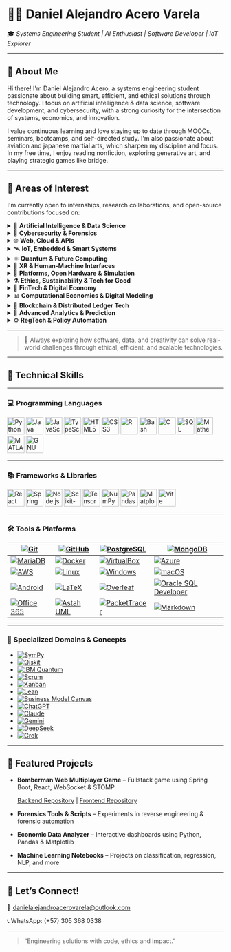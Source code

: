 # 👨‍💻 Daniel Alejandro Acero Varela

🎓 *Systems Engineering Student | AI Enthusiast | Software Developer | IoT Explorer*

---

## 🚀 About Me

Hi there! I'm Daniel Alejandro Acero, a systems engineering student passionate about building smart, efficient, and ethical solutions through technology. I focus on artificial intelligence & data science, software development, and cybersecurity, with a strong curiosity for the intersection of systems, economics, and innovation.

I value continuous learning and love staying up to date through MOOCs, seminars, bootcamps, and self-directed study. I'm also passionate about aviation and japanese martial arts, which sharpen my discipline and focus. In my free time, I enjoy reading nonfiction, exploring generative art, and playing strategic games like bridge.

---

## 🔭 Areas of Interest

I'm currently open to internships, research collaborations, and open-source contributions focused on:

<details>
<summary>🤖 <strong>Artificial Intelligence & Data Science</strong></summary>

- Machine/Deep Learning, NLP, Generative AI, XAI  
- Real-Time Analytics, Big Data, Dashboards  
- Federated Learning, TinyML, Reinforcement Learning  

</details>

<details>
<summary>🔐 <strong>Cybersecurity & Forensics</strong></summary>

- Ethical Hacking, Digital Forensics, Threat Intelligence  
- Zero Trust, SMPC, Post-Quantum Cryptography  
- Secure Boot, TPM, Enclaves, PUFs  

</details>

<details>
<summary>🌐 <strong>Web, Cloud & APIs</strong></summary>

- Fullstack (React, Spring Boot, Node.js)  
- JAMstack, Serverless, GraphQL, STOMP/WebSocket  
- Web3, Edge Architectures, API-first Development  

</details>

<details>
<summary>🛰️ <strong>IoT, Embedded & Smart Systems</strong></summary>

- AIoT, Wearables, LPWAN (LoRa, NB-IoT), Smart Cities  
- Embedded ML (MicroPython, EdgeTPU, Jetson), Power Electronics  
- Reconfigurable Hardware, FPGAs, CPS, MEMS/NEMS  

</details>

<details>
<summary>⚛️ <strong>Quantum & Future Computing</strong></summary>

- Quantum Algorithms, Qiskit, Cirq, IBM Q  
- Hybrid Quantum-Classical Systems, PIM, Memristors  
- Quantum-safe Crypto, QKD, Topological Materials  

</details>

<details>
<summary>🧠 <strong>XR & Human-Machine Interfaces</strong></summary>

- AR/VR, Spatial Computing, Eye/Gesture Tracking  
- Brain-Computer Interfaces (BCI), Neuromorphic AI  
- Mixed Reality, Natural User Interfaces (NUI)  

</details>

<details>
<summary>🧩 <strong>Platforms, Open Hardware & Simulation</strong></summary>

- Raspberry Pi, Jetson Orin, Arduino Portenta, ESP32-S3  
- Simulink/HDL Coder, SystemC, Vivado, PYNQ  
- FreeRTOS, Zephyr, RIOT OS, Yocto Project  

</details>

<details>
<summary>⚗️ <strong>Ethics, Sustainability & Tech for Good</strong></summary>

- Responsible AI, Green Computing, Inclusive Design  
- Open Knowledge, Accessible Tech, Education & Social Impact  
- Cross-disciplinary Innovation (AI + Economics + Policy)  

</details>

<details>
<summary>💸 <strong>FinTech & Digital Economy</strong></summary>

- Cryptocurrencies, Stablecoins, CBDCs  
- DeFi, Smart Contracts, Tokenization (NFTs)  
- Robo-Advisors, Algorithmic Trading, Financial Inclusion  

</details>

<details>
<summary>📊 <strong>Computational Economics & Digital Modeling</strong></summary>

- DSGE Models, Econometrics, Agent-Based Simulation  
- Digital Twin Economies, Open Macroeconomic Models  
- Behavioral Modeling via Data Science & AI  

</details>

<details>
<summary>🔗 <strong>Blockchain & Distributed Ledger Tech</strong></summary>

- Blockchain for Supply Chains, Identity, GovTech  
- Zero-Knowledge Proofs (ZKP), DAOs, Decentralized Governance  
- Web3 Protocols, Interoperability & Trust Frameworks  

</details>

<details>
<summary>🧮 <strong>Advanced Analytics & Prediction</strong></summary>

- Time-Series Forecasting, Anomaly Detection  
- Real-Time Data Pipelines, Event-Driven Economies  
- Decision Intelligence Systems, Digital Experimentation  

</details>

<details>
<summary>⚙️ <strong>RegTech & Policy Automation</strong></summary>

- Regulatory Sandboxes, Compliance-as-Code  
- AI for Policy Evaluation, Smart Regulation Systems  
- Digital Identity, Privacy Engineering, LegalTech  

</details>

---

> 🧹 Always exploring how software, data, and creativity can solve real-world challenges through ethical, efficient, and scalable technologies.

---
## 🧐 Technical Skills

---

### 💻 Programming Languages
<p align="left">
  <img src="https://cdn.jsdelivr.net/gh/devicons/devicon/icons/python/python-original.svg" title="Python" height="40"/>
  <img src="https://cdn.jsdelivr.net/gh/devicons/devicon/icons/java/java-original.svg" title="Java" height="40"/>
  <img src="https://cdn.jsdelivr.net/gh/devicons/devicon/icons/javascript/javascript-original.svg" title="JavaScript" height="40"/>
  <img src="https://cdn.jsdelivr.net/gh/devicons/devicon/icons/typescript/typescript-original.svg" title="TypeScript" height="40"/>
  <img src="https://cdn.jsdelivr.net/gh/devicons/devicon/icons/html5/html5-original.svg" title="HTML5" height="40"/>
  <img src="https://cdn.jsdelivr.net/gh/devicons/devicon/icons/css3/css3-original.svg" title="CSS3" height="40"/>
  <img src="https://cdn.jsdelivr.net/gh/devicons/devicon/icons/r/r-original.svg" title="R" height="40"/>
  <img src="https://cdn.jsdelivr.net/gh/devicons/devicon/icons/bash/bash-original.svg" title="Bash" height="40"/>
  <img src="https://cdn.jsdelivr.net/gh/devicons/devicon/icons/c/c-original.svg" title="C" height="40"/>
  <img src="https://cdn.jsdelivr.net/gh/devicons/devicon/icons/mysql/mysql-original.svg" title="SQL" height="40"/>
  <img src="https://upload.wikimedia.org/wikipedia/commons/5/5a/Wolfram_Mathematica_Logo.svg" title="Mathematica" height="40"/>
  <img src="https://upload.wikimedia.org/wikipedia/commons/2/21/Matlab_Logo.svg" title="MATLAB" height="40"/>
  <img src="https://upload.wikimedia.org/wikipedia/commons/6/6e/Gnu-octave.svg" title="GNU Octave" height="40"/>
</p>

---

### 📚 Frameworks & Libraries
<p align="left">
  <img src="https://cdn.jsdelivr.net/gh/devicons/devicon/icons/react/react-original.svg" title="React" height="40"/>
  <img src="https://cdn.jsdelivr.net/gh/devicons/devicon/icons/spring/spring-original.svg" title="Spring Boot" height="40"/>
  <img src="https://cdn.jsdelivr.net/gh/devicons/devicon/icons/nodejs/nodejs-original.svg" title="Node.js" height="40"/>
  <img src="https://upload.wikimedia.org/wikipedia/commons/0/05/Scikit_learn_logo_small.svg" title="Scikit-learn" height="40"/>
  <img src="https://www.tensorflow.org/images/tf_logo_social.png" title="TensorFlow" height="40"/>
  <img src="https://cdn.jsdelivr.net/gh/devicons/devicon/icons/numpy/numpy-original.svg" title="NumPy" height="40"/>
  <img src="https://cdn.jsdelivr.net/gh/devicons/devicon/icons/pandas/pandas-original.svg" title="Pandas" height="40"/>
  <img src="https://cdn.jsdelivr.net/gh/devicons/devicon/icons/matplotlib/matplotlib-original.svg" title="Matplotlib" height="40"/>
  <img src="https://vitejs.dev/logo.svg" title="Vite" height="40"/>
</p>

---

### 🛠️ Tools & Platforms

| [![Git](https://img.shields.io/badge/Git-F05032?logo=git&logoColor=white)](https://git-scm.com/) | [![GitHub](https://img.shields.io/badge/GitHub-181717?logo=github&logoColor=white)](https://github.com) | [![PostgreSQL](https://img.shields.io/badge/PostgreSQL-336791?logo=postgresql&logoColor=white)](https://www.postgresql.org/) | [![MongoDB](https://img.shields.io/badge/MongoDB-47A248?logo=mongodb&logoColor=white)](https://www.mongodb.com/) |
|---|---|---|---|
| [![MariaDB](https://img.shields.io/badge/MariaDB-003545?logo=mariadb&logoColor=white)](https://mariadb.org/) | [![Docker](https://img.shields.io/badge/Docker-2496ED?logo=docker&logoColor=white)](https://www.docker.com/) | [![VirtualBox](https://img.shields.io/badge/VirtualBox-183A61?logo=virtualbox&logoColor=white)](https://www.virtualbox.org/) | [![Azure](https://img.shields.io/badge/Microsoft%20Azure-0078D4?logo=microsoft-azure&logoColor=white)](https://azure.microsoft.com/) |
| [![AWS](https://img.shields.io/badge/AWS-232F3E?logo=amazon-aws&logoColor=white)](https://aws.amazon.com/) | [![Linux](https://img.shields.io/badge/Linux-FCC624?logo=linux&logoColor=black)](https://www.linux.org/) | [![Windows](https://img.shields.io/badge/Windows-0078D6?logo=windows&logoColor=white)](https://www.microsoft.com/windows) | [![macOS](https://img.shields.io/badge/macOS-000000?logo=apple&logoColor=white)](https://www.apple.com/macos/) |
| [![Android](https://img.shields.io/badge/Android-3DDC84?logo=android&logoColor=white)](https://www.android.com/) | [![LaTeX](https://img.shields.io/badge/LaTeX-008080?logo=latex&logoColor=white)](https://www.latex-project.org/) | [![Overleaf](https://img.shields.io/badge/Overleaf-47A141?logo=overleaf&logoColor=white)](https://www.overleaf.com/) | [![Oracle SQL Developer](https://img.shields.io/badge/Oracle-FF0000?logo=oracle&logoColor=white)](https://www.oracle.com/database/sqldeveloper/) |
| [![Office 365](https://img.shields.io/badge/Microsoft_Office-D83B01?logo=microsoft-office&logoColor=white)](https://www.microsoft.com/microsoft-365) | [![Astah UML](https://img.shields.io/badge/Astah_UML-1C1C1C?logo=uml&logoColor=white)](https://astah.net/) | [![PacketTracer](https://img.shields.io/badge/Cisco%20PacketTracer-1BA0D7?logo=cisco&logoColor=white)](https://www.netacad.com/courses/packet-tracer) | [![Markdown](https://img.shields.io/badge/Markdown-000000?logo=markdown&logoColor=white)](https://www.markdownguide.org/) |

---

### 🧪 Specialized Domains & Concepts

- [![SymPy](https://img.shields.io/badge/SymPy-3776AB?logo=python&logoColor=white)](https://www.sympy.org)
- [![Qiskit](https://img.shields.io/badge/Qiskit-000000?logo=ibm&logoColor=white)](https://qiskit.org)
- [![IBM Quantum](https://img.shields.io/badge/IBM_Quantum-054ADA?logo=ibm&logoColor=white)](https://quantum-computing.ibm.com)
- [![Scrum](https://img.shields.io/badge/Scrum-6DB33F?logo=jira&logoColor=white)](https://www.scrum.org)
- [![Kanban](https://img.shields.io/badge/Kanban-0052CC?logo=trello&logoColor=white)](https://kanbanize.com/kanban-resources/getting-started/what-is-kanban)
- [![Lean](https://img.shields.io/badge/Lean-003366?logo=leanpub&logoColor=white)](https://lean.org)
- [![Business Model Canvas](https://img.shields.io/badge/Business_Model_Canvas-1C1C1C?logo=visualstudio&logoColor=white)](https://www.strategyzer.com/canvas/business-model-canvas)
- [![ChatGPT](https://img.shields.io/badge/ChatGPT-10A37F?logo=openai&logoColor=white)](https://chat.openai.com)
- [![Claude](https://img.shields.io/badge/Claude_AI-4B0082?logo=anthropic&logoColor=white)](https://www.anthropic.com/index/claude)
- [![Gemini](https://img.shields.io/badge/Gemini_AI-4285F4?logo=google&logoColor=white)](https://deepmind.google/technologies/gemini)
- [![DeepSeek](https://img.shields.io/badge/DeepSeek_AI-1A1A1A?logo=github&logoColor=white)](https://github.com/deepseek-ai)
- [![Grok](https://img.shields.io/badge/Grok_xAI-000000?logo=x&logoColor=white)](https://x.ai)

---

## 📂 Featured Projects

* **Bomberman Web Multiplayer Game** – Fullstack game using Spring Boot, React, WebSocket & STOMP

  [Backend Repository](https://github.com/Santiago-Cordoba/BombermanARSW-Back) | [Frontend Repository](https://github.com/Santiago-Cordoba/BombermanARSW-Front/tree/develop)

* **Forensics Tools & Scripts** – Experiments in reverse engineering & forensic automation

* **Economic Data Analyzer** – Interactive dashboards using Python, Pandas & Matplotlib

* **Machine Learning Notebooks** – Projects on classification, regression, NLP, and more

---

## 🤝 Let’s Connect!

📧 [danielalejandroacerovarela@outlook.com](mailto:danielalejandroacerovarela@outlook.com)

📞 WhatsApp: (+57) 305 368 0338

---

> “Engineering solutions with code, ethics and impact.”

